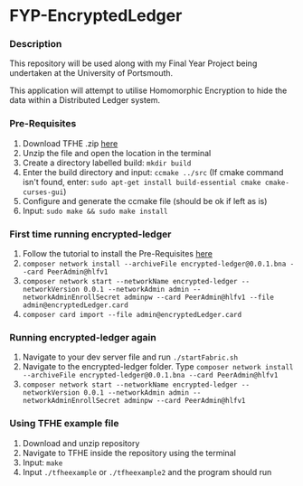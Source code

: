 # FYP-EncryptedLedger

### Description

This repository will be used along with my Final Year Project being undertaken at the University of Portsmouth.

This application will attempt to utilise Homomorphic Encryption to hide the data within a Distributed Ledger system.

### Pre-Requisites

1. Download TFHE .zip [here](https://tfhe.github.io/tfhe)
2. Unzip the file and open the location in the terminal
3. Create a directory labelled build: ```mkdir build```
4. Enter the build directory and input: ```ccmake ../src``` (If cmake command isn't found, enter: ```sudo apt-get install build-essential cmake cmake-curses-gui```)
5. Configure and generate the ccmake file (should be ok if left as is)
6. Input: ```sudo make && sudo make install```

### First time running encrypted-ledger

1. Follow the tutorial to install the Pre-Requisites [here](https://hyperledger.github.io/composer/latest/introduction/introduction)
2. ```composer network install --archiveFile encrypted-ledger@0.0.1.bna --card PeerAdmin@hlfv1```
3. ```composer network start --networkName encrypted-ledger --networkVersion 0.0.1 --networkAdmin admin --networkAdminEnrollSecret adminpw --card PeerAdmin@hlfv1 --file admin@encryptedLedger.card```
4. ```composer card import --file admin@encryptedLedger.card```

### Running encrypted-ledger again

1. Navigate to your dev server file and run ```./startFabric.sh```
2. Navigate to the encrypted-ledger folder. Type ```composer network install --archiveFile encrypted-ledger@0.0.1.bna --card PeerAdmin@hlfv1```
3. ```composer network start --networkName encrypted-ledger --networkVersion 0.0.1 --networkAdmin admin --networkAdminEnrollSecret adminpw --card PeerAdmin@hlfv1```

### Using TFHE example file

1. Download and unzip repository
2. Navigate to TFHE inside the repository using the terminal
3. Input: ```make```
4. Input ```./tfheexample``` or ```./tfheexample2``` and the program should run
